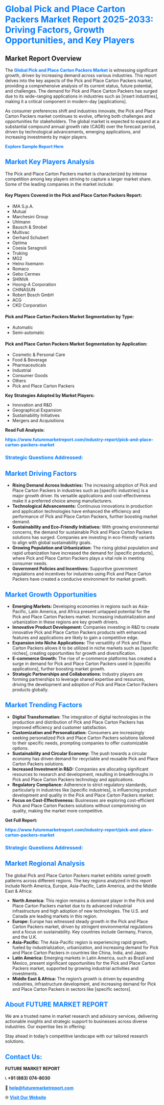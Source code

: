 <h1 style="color: #007BFF;">Global Pick and Place Carton Packers Market Report 2025-2033: Driving Factors, Growth Opportunities, and Key Players</h1>

<section id="overview">
<h2>Market Report Overview</h2>
<p>The <a href="https://www.futuremarketreport.com/industry-report/pick-and-place-carton-packers-market" style="color: #007BFF; text-decoration: none;"><strong>Global Pick and Place Carton Packers Market</strong></a> is witnessing significant growth, driven by increasing demand across various industries. This report delves into the key aspects of the Pick and Place Carton Packers market, providing a comprehensive analysis of its current status, future potential, and challenges. The demand for Pick and Place Carton Packers has surged due to its wide-ranging applications in industries such as [insert industries], making it a critical component in modern-day [applications].</p>
<p>As consumer preferences shift and industries innovate, the Pick and Place Carton Packers market continues to evolve, offering both challenges and opportunities for stakeholders. The global market is expected to expand at a substantial compound annual growth rate (CAGR) over the forecast period, driven by technological advancements, emerging applications, and increasing investments by major players.</p>
</section>

<section id="overview">
<p><a href="https://www.futuremarketreport.com/request-sample/reportId=128253" style="color: #007BFF; text-decoration: none;"><strong>Explore Sample Report Here</strong></a></p>
</section>

<section id="key-players">
<h2 style="color: #007BFF;">Market Key Players Analysis</h2>
<p>The Pick and Place Carton Packers market is characterized by intense competition among key players striving to capture a larger market share. Some of the leading companies in the market include:</p>
<h4>Key Players Covered in the Pick and Place Carton Packers Report:</h4>
<ul><li>IMA S.p.A.</li><li>Mutual</li><li>Marchesini Group</li><li>Uhlmann</li><li>Bausch &amp; Strobel</li><li>Multivac</li><li>Gerhard Schubert</li><li>Optima</li><li>Coesia Seragnoli</li><li>Truking</li><li>MG2</li><li>Heino Ilsemann</li><li>Romaco</li><li>Gebo Cermex</li><li>SHINVA</li><li>Hoong-A Corporation</li><li>CHINASUN</li><li>Robert Bosch GmbH</li><li>ACG</li><li>CKD Corporation</li></ul>
<h4>Pick and Place Carton Packers Market Segmentation by Type:</h4>
<ul><li>Automatic</li><li>Semi-automatic</li></ul>

<h4>Pick and Place Carton Packers Market Segmentation by Application:</h4>
<ul><li>Cosmetic &amp; Personal Care</li><li>Food &amp; Beverage</li><li>Pharmaceuticals</li><li>Industrial</li><li>Consumer Goods</li><li>Others</li><li>Pick and Place Carton Packers</li></ul>
<p><strong>Key Strategies Adopted by Market Players:</strong></p>
<ul>
<li>Innovation and R&D</li>
<li>Geographical Expansion</li>
<li>Sustainability Initiatives</li>
<li>Mergers and Acquisitions</li>
</ul>
</section>

<section>
<p><strong>Read Full Analysis: </strong></p><a href="https://www.futuremarketreport.com/industry-report/pick-and-place-carton-packers-market" style="color: #007BFF; text-decoration: none;"><strong>https://www.futuremarketreport.com/industry-report/pick-and-place-carton-packers-market</strong></a>
<h3 style="color: #007BFF;">Strategic Questions Addressed:</h3>
</section>

<section id="driving-factors">
<h2 style="color: #007BFF;">Market Driving Factors</h2>
<ul>
<li><strong>Rising Demand Across Industries:</strong> The increasing adoption of Pick and Place Carton Packers in industries such as [specific industries] is a major growth driver. Its versatile applications and cost-effectiveness make it a preferred choice among manufacturers.</li>
<li><strong>Technological Advancements:</strong> Continuous innovations in production and application technologies have enhanced the efficiency and performance of Pick and Place Carton Packers, further boosting market demand.</li>
<li><strong>Sustainability and Eco-Friendly Initiatives:</strong> With growing environmental concerns, the demand for sustainable Pick and Place Carton Packers solutions has surged. Companies are investing in eco-friendly variants to align with global sustainability goals.</li>
<li><strong>Growing Population and Urbanization:</strong> The rising global population and rapid urbanization have increased the demand for [specific products], where Pick and Place Carton Packers plays a vital role in meeting consumer needs.</li>
<li><strong>Government Policies and Incentives:</strong> Supportive government regulations and incentives for industries using Pick and Place Carton Packers have created a conducive environment for market growth.</li>
</ul>
</section>

<section id="growth-opportunities">
<h2 style="color: #007BFF;">Market Growth Opportunities</h2>
<ul>
<li><strong>Emerging Markets:</strong> Developing economies in regions such as Asia-Pacific, Latin America, and Africa present untapped potential for the Pick and Place Carton Packers market. Increasing industrialization and urbanization in these regions are key growth drivers.</li>
<li><strong>Innovative Product Development:</strong> Companies investing in R&D to create innovative Pick and Place Carton Packers products with enhanced features and applications are likely to gain a competitive edge.</li>
<li><strong>Expansion into Niche Applications:</strong> The versatility of Pick and Place Carton Packers allows it to be utilized in niche markets such as [specific niches], creating opportunities for growth and diversification.</li>
<li><strong>E-commerce Growth:</strong> The rise of e-commerce platforms has created a surge in demand for Pick and Place Carton Packers used in [specific applications], further boosting market growth.</li>
<li><strong>Strategic Partnerships and Collaborations:</strong> Industry players are forming partnerships to leverage shared expertise and resources, driving the development and adoption of Pick and Place Carton Packers products globally.</li>
</ul>
</section>

<section id="trending-factors">
<h2 style="color: #007BFF;">Market Trending Factors</h2>
<ul>
<li><strong>Digital Transformation:</strong> The integration of digital technologies in the production and distribution of Pick and Place Carton Packers has improved efficiency and customer satisfaction.</li>
<li><strong>Customization and Personalization:</strong> Consumers are increasingly seeking personalized Pick and Place Carton Packers solutions tailored to their specific needs, prompting companies to offer customizable options.</li>
<li><strong>Sustainability and Circular Economy:</strong> The push towards a circular economy has driven demand for recyclable and reusable Pick and Place Carton Packers solutions.</li>
<li><strong>Increased Investment in R&D:</strong> Companies are allocating significant resources to research and development, resulting in breakthroughs in Pick and Place Carton Packers technology and applications.</li>
<li><strong>Regulatory Compliance:</strong> Adherence to strict regulatory standards, particularly in industries like [specific industries], is influencing product development and quality in the Pick and Place Carton Packers market.</li>
<li><strong>Focus on Cost-Effectiveness:</strong> Businesses are exploring cost-efficient Pick and Place Carton Packers solutions without compromising on quality, making the market more competitive.</li>
</ul>
</section>

<section>
<p><strong>Get Full Report: </strong></p><a href="https://www.futuremarketreport.com/industry-report/pick-and-place-carton-packers-market" style="color: #007BFF; text-decoration: none;"><strong>https://www.futuremarketreport.com/industry-report/pick-and-place-carton-packers-market</strong></a>
<h3 style="color: #007BFF;">Strategic Questions Addressed:</h3>
</section>


<section id="regional-analysis">
<h2 style="color: #007BFF;">Market Regional Analysis</h2>
<p>The global Pick and Place Carton Packers market exhibits varied growth patterns across different regions. The key regions analyzed in this report include North America, Europe, Asia-Pacific, Latin America, and the Middle East & Africa:</p>
<ul>
<li><strong>North America:</strong> This region remains a dominant player in the Pick and Place Carton Packers market due to its advanced industrial infrastructure and high adoption of new technologies. The U.S. and Canada are leading markets in this region.</li>
<li><strong>Europe:</strong> Europe has witnessed steady growth in the Pick and Place Carton Packers market, driven by stringent environmental regulations and a focus on sustainability. Key countries include Germany, France, and the U.K.</li>
<li><strong>Asia-Pacific:</strong> The Asia-Pacific region is experiencing rapid growth, fueled by industrialization, urbanization, and increasing demand for Pick and Place Carton Packers in countries like China, India, and Japan.</li>
<li><strong>Latin America:</strong> Emerging markets in Latin America, such as Brazil and Mexico, present significant opportunities for the Pick and Place Carton Packers market, supported by growing industrial activities and investments.</li>
<li><strong>Middle East & Africa:</strong> The region’s growth is driven by expanding industries, infrastructure development, and increasing demand for Pick and Place Carton Packers in sectors like [specific sectors].</li>
</ul>
</section>

<footer>
<h2 style="color: #007BFF;">About FUTURE MARKET REPORT</h2>
<p>We are a trusted name in market research and advisory services, delivering actionable insights and strategic support to businesses across diverse industries. Our expertise lies in offering:</p>

<p>Stay ahead in today’s competitive landscape with our tailored research solutions.</p>

<h2 style="color: #007BFF;">Contact Us:</h2>
<p><strong>FUTURE MARKET REPORT</strong></p>
<p>📞 <strong>+91 (883) 074-8030</strong></p>
<p>📧 <strong><a href="mailto:help@futuremarketreport.com" style="color: #007BFF;">help@futuremarketreport.com</a></strong></p>
<p>🌐 <strong><a href="https://www.futuremarketreport.com/" style="color: #007BFF;">Visit Our Website</a></strong></p>
</footer>